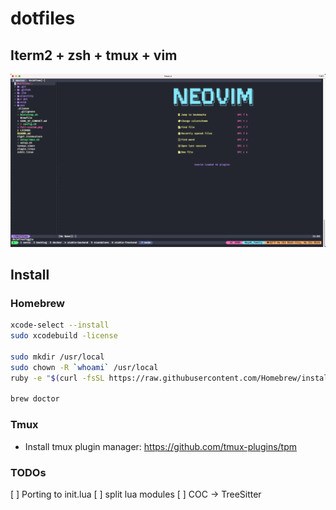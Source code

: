 # dotfiles

## Iterm2 + zsh + tmux + vim
![Iterm2-zsh-tmux-vim](./screens/dracula-dotfiles.png)

## Install

### Homebrew

```zsh
xcode-select --install
sudo xcodebuild -license

sudo mkdir /usr/local
sudo chown -R `whoami` /usr/local
ruby -e "$(curl -fsSL https://raw.githubusercontent.com/Homebrew/install/master/install)"

brew doctor
```
### Tmux
* Install tmux plugin manager: https://github.com/tmux-plugins/tpm

### TODOs
[ ] Porting to init.lua
[ ] split lua modules
[ ] COC -> TreeSitter
